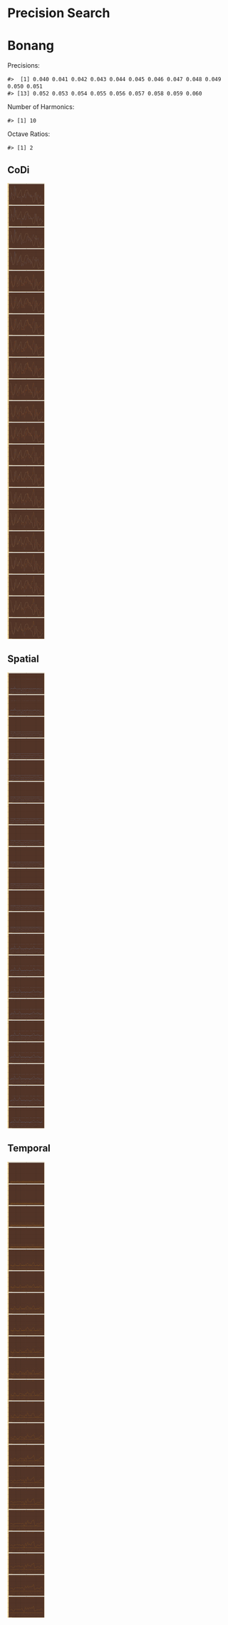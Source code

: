 Precision Search
================

# Bonang

Precisions:

    #>  [1] 0.040 0.041 0.042 0.043 0.044 0.045 0.046 0.047 0.048 0.049 0.050 0.051
    #> [13] 0.052 0.053 0.054 0.055 0.056 0.057 0.058 0.059 0.060

Number of Harmonics:

    #> [1] 10

Octave Ratios:

    #> [1] 2

## CoDi

![](../figures/precision_search/CoDi-1.png)<!-- -->

## Spatial

![](../figures/precision_search/Spatial-1.png)<!-- -->

## Temporal

![](../figures/precision_search/Temporal-1.png)<!-- -->
